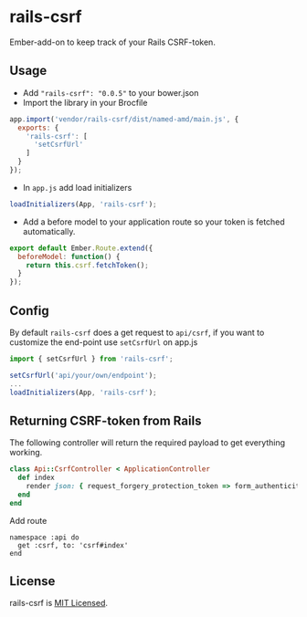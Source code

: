 # rails-csrf

Ember-add-on to keep track of your Rails CSRF-token.

## Usage

* Add `"rails-csrf": "0.0.5"` to your bower.json
* Import the library in your Brocfile

```js
app.import('vendor/rails-csrf/dist/named-amd/main.js', {
  exports: {
    'rails-csrf': [
      'setCsrfUrl'
    ]
  }
});
```
* In `app.js` add load initializers

```js
loadInitializers(App, 'rails-csrf');
```

* Add a before model to your application route so your token is
  fetched automatically.

```js
export default Ember.Route.extend({
  beforeModel: function() {
    return this.csrf.fetchToken();
  }
});
```

## Config
By default `rails-csrf` does a get request to `api/csrf`, if you
want to customize the end-point use `setCsrfUrl` on app.js

```js
import { setCsrfUrl } from 'rails-csrf';

setCsrfUrl('api/your/own/endpoint');
...
loadInitializers(App, 'rails-csrf');
```

## Returning CSRF-token from Rails

The following controller will return the required payload to get
everything working.

```ruby
class Api::CsrfController < ApplicationController
  def index
    render json: { request_forgery_protection_token => form_authenticity_token }.to_json
  end
end
```

Add route

```
namespace :api do
  get :csrf, to: 'csrf#index'
end
```

## License
rails-csrf is [MIT Licensed](https://github.com/abuiles/rails-csrf/blob/master/LICENSE).
